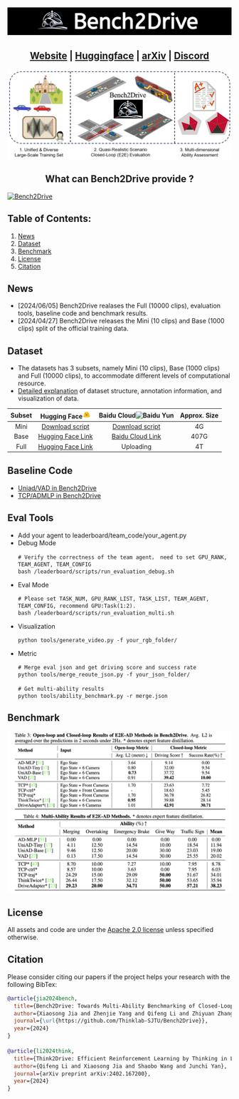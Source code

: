 
<h2 align="center">
  <img src='./assets/bench2drive.jpg'>
</h2>

<h2 align="center">
  <a href="https://thinklab-sjtu.github.io/Bench2Drive/">Website</a> |
  <a href="https://huggingface.co/datasets/rethinlab/Bench2Drive">Huggingface</a> |
  <a href="https://github.com/Thinklab-SJTU/Bench2Drive">arXiv</a> |
  <a href="https://discord.gg/uZuU3JXVNV">Discord</a>
</h2>

![overview](./assets/overview.jpg)


<h2 align="center">
What can Bench2Drive provide ?
</h2>

[![Bench2Drive](https://i.ytimg.com/vi/-osdzJJs2g0/maxresdefault.jpg)](https://www.youtube.com/watch?v=-osdzJJs2g0 "Bench2Drive")

#####
## Table of Contents: <a name="high"></a>
1. [News](#News)
2. [Dataset](#Dataset)
3. [Benchmark](#Benchmark)
4. [License](#license)
5. [Citation](#citation)

## News <a name="news"></a>
  - [2024/06/05] Bench2Drive realases the Full (10000 clips), evaluation tools, baseline code and benchmark results.
  - [2024/04/27] Bench2Drive releases the Mini (10 clips) and Base (1000 clips) split of the official training data.

## Dataset <a name="dataset"></a>
  - The datasets has 3 subsets, namely Mini (10 clips), Base (1000 clips) and Full (10000 clips), to accommodate different levels of computational resource.
  - [Detailed explanation](docs/anno.md) of dataset structure, annotation information, and visualization of data.

| Subset  | Hugging Face<img src="./assets/hf-logo.png" alt="Hugging Face" width="18"/> | Baidu Cloud<img src="https://nd-static.bdstatic.com/m-static/v20-main/favicon-main.ico" alt="Baidu Yun" width="18"/> | Approx. Size |
| :---: |  :---: | :---: | :---: |
| Mini |   [Download script](https://github.com/Thinklab-SJTU/Bench2Drive/blob/main/tools/download_mini.sh) | [Download script](https://github.com/Thinklab-SJTU/Bench2Drive/blob/main/tools/download_mini.sh) |  4G |
| Base |  [Hugging Face Link](https://huggingface.co/datasets/rethinlab/Bench2Drive) |  [Baidu Cloud Link](https://pan.baidu.com/s/1ZIL-MPhLbgdBYmHkHncn8Q?pwd=1234) |  407G |
| Full |  [Hugging Face Link](https://huggingface.co/datasets/rethinlab/Bench2Drive-Full)   |  Uploading | 4T |

## Baseline Code
  - [Uniad/VAD in Bench2Drive]()
  - [TCP/ADMLP in Bench2Drive]()

## Eval Tools
  - Add your agent to leaderboard/team_code/your_agent.py
  - Debug Mode
    ```
    # Verify the correctness of the team agent， need to set GPU_RANK, TEAM_AGENT, TEAM_CONFIG
    bash /leaderboard/scripts/run_evaluation_debug.sh
    ```
  - Eval Mode
    ```
    # Please set TASK_NUM, GPU_RANK_LIST, TASK_LIST, TEAM_AGENT, TEAM_CONFIG, recommend GPU:Task(1:2).
    bash /leaderboard/scripts/run_evaluation_multi.sh 
    ```
  - Visualization 
    ```
    python tools/generate_video.py -f your_rgb_folder/
    ```
  - Metric
    ```
    # Merge eval json and get driving score and success rate
    python tools/merge_reoute_json.py -f your_json_folder/

    # Get multi-ability results
    python tools/ability_benchmark.py -r merge.json
    ```

## Benchmark <a name="benchmark"></a>

![benchmark](./assets/benchmark.jpg)

## License <a name="license"></a>

All assets and code are under the [Apache 2.0 license](./LICENSE) unless specified otherwise.

## Citation <a name="citation"></a>

Please consider citing our papers if the project helps your research with the following BibTex:

```bibtex
@article{jia2024bench,
  title={Bench2Drive: Towards Multi-Ability Benchmarking of Closed-Loop End-To-End Autonomous Driving},
  author={Xiaosong Jia and Zhenjie Yang and Qifeng Li and Zhiyuan Zhang and Junchi Yan},
  journal={\url{https://github.com/Thinklab-SJTU/Bench2Drive}},
  year={2024}
}

@article{li2024think,
  title={Think2Drive: Efficient Reinforcement Learning by Thinking in Latent World Model for Quasi-Realistic Autonomous Driving (in CARLA-v2)},
  author={Qifeng Li and Xiaosong Jia and Shaobo Wang and Junchi Yan},
  journal={arXiv preprint arXiv:2402.167200},
  year={2024}
}
```

